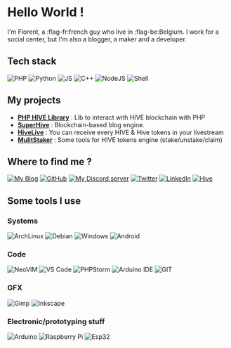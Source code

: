 # Hello World !

I'm Florent, a :flag-fr:french guy who live in :flag-be:Belgium.
I work for a social center, but I'm also a blogger, a maker and a developer.


## Tech stack

![PHP](https://img.shields.io/badge/PHP-777BB4?style=for-the-badge&logo=php&logoColor=white) ![Python](https://img.shields.io/badge/Python-3776AB?style=for-the-badge&logo=python&logoColor=white) ![JS](https://img.shields.io/badge/JavaScript-F7DF1E?style=for-the-badge&logo=javascript&logoColor=black) ![C++](https://img.shields.io/badge/C%2B%2B-00599C?style=for-the-badge&logo=c%2B%2B&logoColor=white) ![NodeJS](https://img.shields.io/badge/NodeJS-43853D?style=for-the-badge&logo=nodedotjs&logoColor=white) ![Shell](https://img.shields.io/badge/Shell_Script-121011?style=for-the-badge&logo=gnu-bash&logoColor=white)

## My projects

- [**PHP HIVE Library**](https://gitlab.syncad.com/hive/hive-php-lib) : Lib to interact with HIVE blockchain with PHP
- [**SuperHive**](https://github.com/fkosmala/superhive/) : Blockchain-based blog engine.
- [**HiveLive**](https://hivelive.me/) : You can receive every HIVE & Hive tokens in your livestream
- [**MulitStaker**](https://stake.hivelive.me/) : Some tools for HIVE tokens engine (stake/unstake/claim)

## Where to find me ?
[![My Blog](https://img.shields.io/badge/My%20blog-8A2BE2?style=for-the-badge&logo=rss&logoColor=white)](https://blog.florent-kosmala.fr/) [![GitHub](https://img.shields.io/badge/GitHub-black?style=for-the-badge&logo=github&logoColor=white)](https://github.com/fkosmala) [![My Discord server](https://img.shields.io/badge/My%20Discord%20server-7289DA?style=for-the-badge&logo=discord&logoColor=white)](https://discord.gg/u2qfuaFMwt) [![Twitter](https://img.shields.io/badge/Twitter-1DA1F2?style=for-the-badge&logo=twitter&logoColor=white)](https://twitter.com/florentkosmala) [![LinkedIn](https://img.shields.io/badge/LinkedIn-0077B5?style=for-the-badge&logo=linkedin&logoColor=white)](https://be.linkedin.com/in/florent-kosmala) [![Hive](https://img.shields.io/badge/Hive-red?style=for-the-badge&logo=hive_blockchain&logoColor=white)](https://hive.blog/@bambukah)

## Some tools I use

### Systems
![ArchLinux](https://img.shields.io/badge/Arch_Linux-1793D1?style=for-the-badge&logo=arch-linux&logoColor=white) ![Debian](https://img.shields.io/badge/Debian-A81D33?style=for-the-badge&logo=debian&logoColor=white) ![Windows](https://img.shields.io/badge/Windows-0078D6?style=for-the-badge&logo=windows&logoColor=white) ![Android](https://img.shields.io/badge/Android-3DDC84?style=for-the-badge&logo=android&logoColor=white)

### Code
![NeoVIM](https://img.shields.io/badge/NeoVim-%2357A143.svg?&style=for-the-badge&logo=neovim&logoColor=white) ![VS Code](https://img.shields.io/badge/Visual_Studio_Code-0078D4?style=for-the-badge&logo=visual%20studio%20code&logoColor=white) ![PHPStorm](http://img.shields.io/badge/-PHPStorm-181717?style=for-the-badge&logo=phpstorm&logoColor=white) ![Arduino IDE](https://img.shields.io/badge/Arduino_IDE-00979D?style=for-the-badge&logo=arduino&logoColor=white) ![GIT](https://img.shields.io/badge/GIT-E44C30?style=for-the-badge&logo=git&logoColor=white)

### GFX
![Gimp](https://img.shields.io/badge/gimp-5C5543?style=for-the-badge&logo=gimp&logoColor=white) ![Inkscape](https://img.shields.io/badge/Inkscape-000000?style=for-the-badge&logo=Inkscape&logoColor=white)

### Electronic/prototyping stuff
![Arduino](https://img.shields.io/badge/Arduino-00979D?style=for-the-badge&logo=Arduino&logoColor=white) ![Raspberry Pi](https://img.shields.io/badge/Raspberry%20Pi-A22846?style=for-the-badge&logo=Raspberry%20Pi&logoColor=white) ![Esp32](https://img.shields.io/badge/esp32-E7352C?style=for-the-badge&logo=espressif&logoColor=white)

